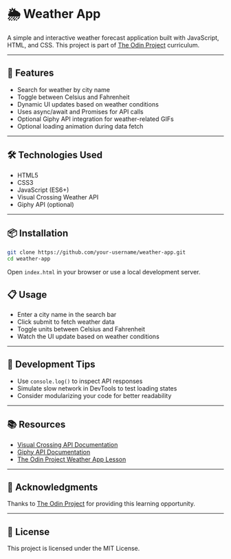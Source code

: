 # 🌦️ Weather App

A simple and interactive weather forecast application built with JavaScript, HTML, and CSS. This project is part of [The Odin Project](https://www.theodinproject.com/lessons/javascript-weather-app) curriculum.

---

## 🚀 Features

- Search for weather by city name  
- Toggle between Celsius and Fahrenheit  
- Dynamic UI updates based on weather conditions  
- Uses async/await and Promises for API calls  
- Optional Giphy API integration for weather-related GIFs  
- Optional loading animation during data fetch  

---

## 🛠️ Technologies Used

- HTML5  
- CSS3  
- JavaScript (ES6+)  
- Visual Crossing Weather API  
- Giphy API (optional)  

---

## 📦 Installation

```bash
git clone https://github.com/your-username/weather-app.git
cd weather-app
```

Open `index.html` in your browser or use a local development server.


## 📋 Usage

- Enter a city name in the search bar  
- Click submit to fetch weather data  
- Toggle units between Celsius and Fahrenheit  
- Watch the UI update based on weather conditions  

---

## 🧪 Development Tips

- Use `console.log()` to inspect API responses  
- Simulate slow network in DevTools to test loading states  
- Consider modularizing your code for better readability  

---

## 📚 Resources

- [Visual Crossing API Documentation](https://www.visualcrossing.com/resources/documentation/weather-api/)  
- [Giphy API Documentation](https://developers.giphy.com/docs/)  
- [The Odin Project Weather App Lesson](https://www.theodinproject.com/lessons/javascript-weather-app)  

---

## 🙌 Acknowledgments

Thanks to [The Odin Project](https://www.theodinproject.com/) for providing this learning opportunity.

---

## 📄 License

This project is licensed under the MIT License.
